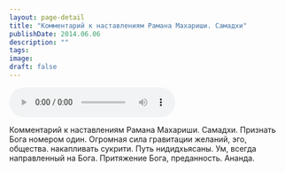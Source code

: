 ```yaml
---
layout: page-detail
title: "Комментарий к наставлениям Рамана Махариши. Самадхи"
publishDate: 2014.06.06
description: ""
tags:
image:
draft: false
---
```


<audio title="2014.06.06 - Комментарий к наставлениям Рамана Махариши. Самадхи.mp3" src="https://filer-api.advayta.org/v1.0/public/files/74723" controls=""></audio>

 Комментарий к наставлениям Рамана Махариши. Самадхи. Признать Бога номером один. Огромная сила гравитации желаний, эго, общества. накапливать сукрити. Путь нидидхьясаны. Ум, всегда направленный на Бога. Притяжение Бога, преданность. Ананда. 

  
